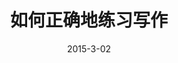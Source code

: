 ---
layout: post
title: 如何正确地练习写作
date: 2015-3-02
categories: blog
tags: [总结,知识管理]
description: 建议到简书或博客进行阅读。
---